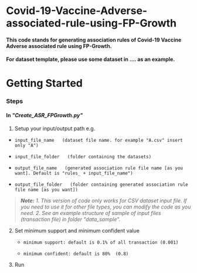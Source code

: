 # Covid-19-Vaccine-Adverse-associated-rule-using-FP-Growth
#### This code stands for generating association rules of Covid-19 Vaccine Adverse associated rule using FP-Growth.
#### For dataset template, please use some dataset in .... as an example.

# Getting Started
### Steps
#### In _"Create_ASR_FPGrowth.py"_
1. Setup your input/output path e.g. 
  *     input_file_name   (dataset file name. for example "A.csv" insert only "A")
  *     input_file_folder   (folder containing the datasets)
  *     output_file_name   (generated association rule file name [as you want]. Default is "rules_ + input_file_name")
  *     output_file_folder   (folder containing generated association rule file name [as you want])
> _**Note:** 1. This version of code only works for CSV dataset input file. If you need to use it for other file types, you can modify the code 
>               as you need.
>            2. See an example structure of sample of input files (transaction file) in folder "data_sample"._
             
2. Set minimum support and minimum confident value 
   *     minimum support: default is 0.1% of all transaction (0.001)
   *     minimum confident: default is 80%  (0.8)

3. Run
